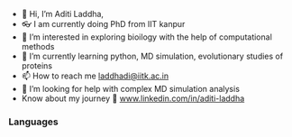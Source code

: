 - 👋 Hi, I’m Aditi Laddha, 
- :eyeglasses: I am currently doing PhD from IIT kanpur
- 👀 I’m interested in exploring bioilogy with the help of computational methods
- 🌱 I’m currently learning  python, MD simulation, evolutionary studies of proteins
- :mailbox: How to reach me laddhadi@iitk.ac.in
- :handshake: I’m looking for help with complex MD simulation analysis
-  Know about my journey :link: www.linkedin.com/in/aditi-laddha

<h3> Languages </h3>

<!---
adi1bioinfo/adi1bioinfo is a ✨ special ✨ repository because its `README.md` (this file) appears on your GitHub profile.
You can click the Preview link to take a look at your changes.
--->
